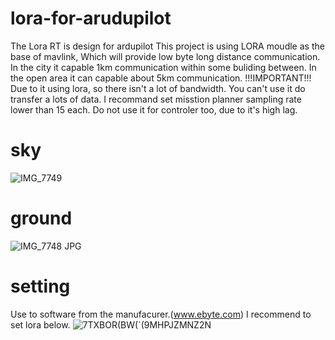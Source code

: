 # lora-for-arudupilot
The Lora RT is design for ardupilot
This project is using LORA moudle as the base of mavlink, Which will provide low byte long distance communication.
In the city it capable 1km communication within some buliding between. In the open area it can capable about 5km communication.
!!!IMPORTANT!!!
Due to it using lora, so there isn't a lot of bandwidth. You can't use it do transfer a lots of data. I recommand set misstion planner sampling rate lower than 15 each.
Do not use it for controler too, due to it's  high lag.
# sky
![IMG_7749](https://user-images.githubusercontent.com/26742008/170867338-1f98032a-234f-4a9a-9d69-8dd25c75549a.jpg)
# ground
![IMG_7748 JPG](https://user-images.githubusercontent.com/26742008/170867477-52224506-9a5d-47fc-9351-4e088c140633.jpg)
# setting
Use to software from the manufacurer.(www.ebyte.com)
I recommend to set lora below.
![7TXBOR(BW(`(9MHPJZMNZ2N](https://user-images.githubusercontent.com/26742008/170868371-0ce625b7-c166-49f3-b444-e41abb29da65.png)
